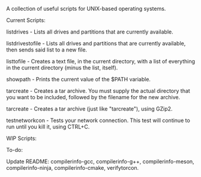 A collection of useful scripts for UNIX-based operating systems.

Current Scripts:

listdrives - Lists all drives and partitions that are currently available.

listdrivestofile - Lists all drives and partitions that are currently available, then sends said list to a new file.

listtofile - Creates a text file, in the current directory, with a list of everything in the current directory (minus the list, itself).

showpath - Prints the current value of the $PATH variable.

tarcreate - Creates a tar archive. You must supply the actual directory that you want to be included, followed by the filename for the new archive.

tarcreate - Creates a tar archive (just like "tarcreate"), using GZip2.

testnetworkcon - Tests your network connection. This test will continue to run until you kill it, using CTRL+C.


WIP Scripts:




To-do:

Update README: compilerinfo-gcc, compilerinfo-g++, compilerinfo-meson, compilerinfo-ninja, compilerinfo-cmake, verifytorcon.
